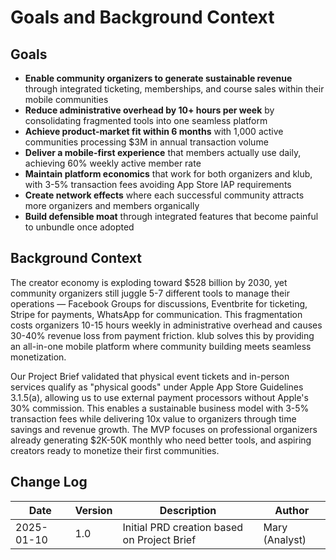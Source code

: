 # Goals and Background Context

## Goals

- **Enable community organizers to generate sustainable revenue** through integrated ticketing, memberships, and course sales within their mobile communities
- **Reduce administrative overhead by 10+ hours per week** by consolidating fragmented tools into one seamless platform
- **Achieve product-market fit within 6 months** with 1,000 active communities processing $3M in annual transaction volume
- **Deliver a mobile-first experience** that members actually use daily, achieving 60% weekly active member rate
- **Maintain platform economics** that work for both organizers and klub, with 3-5% transaction fees avoiding App Store IAP requirements
- **Create network effects** where each successful community attracts more organizers and members organically
- **Build defensible moat** through integrated features that become painful to unbundle once adopted

## Background Context

The creator economy is exploding toward $528 billion by 2030, yet community organizers still juggle 5-7 different tools to manage their operations — Facebook Groups for discussions, Eventbrite for ticketing, Stripe for payments, WhatsApp for communication. This fragmentation costs organizers 10-15 hours weekly in administrative overhead and causes 30-40% revenue loss from payment friction. klub solves this by providing an all-in-one mobile platform where community building meets seamless monetization.

Our Project Brief validated that physical event tickets and in-person services qualify as "physical goods" under Apple App Store Guidelines 3.1.5(a), allowing us to use external payment processors without Apple's 30% commission. This enables a sustainable business model with 3-5% transaction fees while delivering 10x value to organizers through time savings and revenue growth. The MVP focuses on professional organizers already generating $2K-50K monthly who need better tools, and aspiring creators ready to monetize their first communities.

## Change Log

| Date | Version | Description | Author |
|------|---------|-------------|--------|
| 2025-01-10 | 1.0 | Initial PRD creation based on Project Brief | Mary (Analyst) |